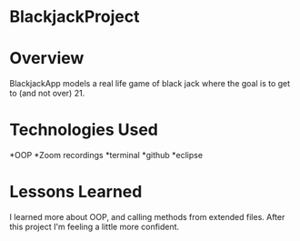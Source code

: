 # BlackjackProject


# Overview
BlackjackApp models a real life game of black jack where the goal is to get to (and not over) 21. 

# Technologies Used
*OOP 
*Zoom recordings 
*terminal
*github
*eclipse

# Lessons Learned
I learned more about OOP, and calling methods from extended files. After this project I'm feeling a little more confident.
